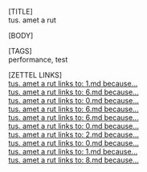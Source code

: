 [TITLE]  
tus. amet a rut  

[BODY]  

[TAGS]  
performance, test  

[ZETTEL LINKS]  
[tus. amet a rut links to: 1.md because...](1.md)  
[tus. amet a rut links to: 6.md because...](6.md)  
[tus. amet a rut links to: 0.md because...](0.md)  
[tus. amet a rut links to: 6.md because...](6.md)  
[tus. amet a rut links to: 6.md because...](6.md)  
[tus. amet a rut links to: 0.md because...](0.md)  
[tus. amet a rut links to: 2.md because...](2.md)  
[tus. amet a rut links to: 0.md because...](0.md)  
[tus. amet a rut links to: 1.md because...](1.md)  
[tus. amet a rut links to: 8.md because...](8.md)  
